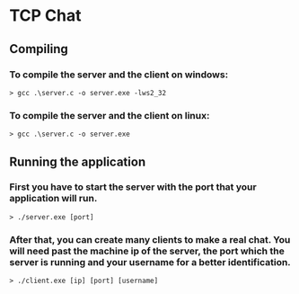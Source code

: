 # TCP Chat
## Compiling

### To compile the server and the client on windows:
	> gcc .\server.c -o server.exe -lws2_32

### To compile the server and the client on linux:
	> gcc .\server.c -o server.exe

## Running the application

### First you have to start the server with the port that your application will run.
    > ./server.exe [port]
### After that, you can create many clients to make a real chat. You will need past the machine ip of the server, the port which the server is running and your username for a better identification.
    > ./client.exe [ip] [port] [username]

